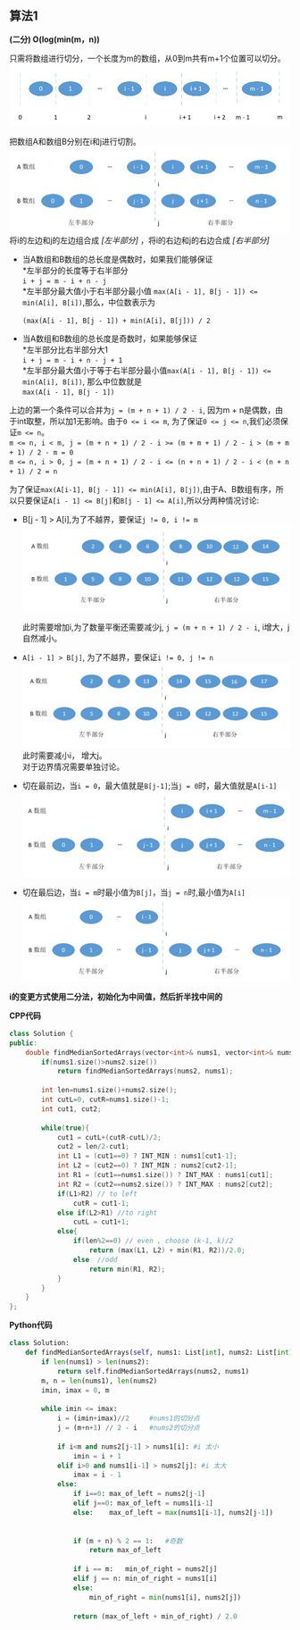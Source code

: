 ## 算法1

**(二分) O(log(min(m，n))**

只需将数组进行切分，一个长度为m的数组，从0到m共有m+1个位置可以切分。<br>
![1](img/1.png)<br>

把数组A和数组B分别在i和j进行切割。<br>
![2](img/2.png)<br>
将i的左边和j的左边组合成 *[左半部分]* ，将i的右边和j的右边合成 *[右半部分]*

- 当A数组和B数组的总长度是偶数时，如果我们能够保证<br>
  *左半部分的长度等于右半部分<br>
    `i + j = m - i + n - j` <br>
  *左半部分最大值小于右半部分最小值 `max(A[i - 1], B[j - 1]) <= min(A[i], B[i])`,那么，中位数表示为<br>

  `(max(A[i - 1], B[j - 1]) + min(A[i], B[j])) / 2`

- 当A数组和B数组的总长度是奇数时，如果能够保证<br>
  *左半部分比右半部分大1<br>
  `i + j = m - i + n - j + 1` <br>
  *左半部分最大值小于等于右半部分最小值`max(A[i - 1], B[j - 1]) <= min(A[i], B[i])`, 那么中位数就是<br>
  `max(A[i - 1], B[j - 1])`<br>

上边的第一个条件可以合并为`j = (m + n + 1) / 2 - i`, 因为m + n是偶数，由于int取整，所以加1无影响。由于`0 <= i <= m`, 为了保证`0 <= j <= n`,我们必须保证`m <= n`。<br>
`m <= n, i < m, j = (m + n + 1) / 2 - i >= (m + m + 1) / 2 - i > (m + m + 1) / 2 - m = 0`<br>
`m <= n, i > 0, j = (m + n + 1) / 2 - i <= (n + n + 1) / 2 - i < (n + n + 1) / 2 = n`

为了保证`max(A[i-1], B[j - 1]) <= min(A[i], B[j])`,由于A、B数组有序，所以只要保证`A[i - 1] <= B[j]`和`B[j - 1] <= A[i]`,所以分两种情况讨论:<br>
  
  - B[j - 1] > A[i],为了不越界，要保证`j != 0, i != m`<br>
  ![3](img/3.png)

    此时需要增加i,为了数量平衡还需要减少j, `j = (m + n + 1) / 2 - i`, i增大，j自然减小。
  - `A[i - 1] > B[j]`, 为了不越界，要保证`i != 0, j != n`<br>
  ![4](img/4.png)
  此时需要减小i， 增大j。<br>
  对于边界情况需要单独讨论。
  - 切在最前边，当`i = 0`，最大值就是`B[j-1]`;当`j = 0`时，最大值就是`A[i-1]`<br>
  ![5](img/5.png)
  - 切在最后边，当`i = m`时最小值为`B[j]`，当`j = n`时,最小值为`A[i]`<br>
  ![6](img/6.png)

   **i的变更方式使用二分法，初始化为中间值，然后折半找中间的**<br>

**CPP代码**
``` CPP
class Solution {
public:
    double findMedianSortedArrays(vector<int>& nums1, vector<int>& nums2) {
        if(nums1.size()>nums2.size())
            return findMedianSortedArrays(nums2, nums1);
        
        int len=nums1.size()+nums2.size();
        int cutL=0, cutR=nums1.size()-1;
        int cut1, cut2;
        
        while(true){
            cut1 = cutL+(cutR-cutL)/2;
            cut2 = len/2-cut1;
            int L1 = (cut1==0) ? INT_MIN : nums1[cut1-1];
            int L2 = (cut2==0) ? INT_MIN : nums2[cut2-1];
            int R1 = (cut1==nums1.size()) ? INT_MAX : nums1[cut1];
            int R2 = (cut2==nums2.size()) ? INT_MAX : nums2[cut2];
            if(L1>R2) // to left
                cutR = cut1-1;
            else if(L2>R1) //to right
                cutL = cut1+1;
            else{
                if(len%2==0) // even , choose (k-1, k)/2
                    return (max(L1, L2) + min(R1, R2))/2.0;
                else  //odd
                    return min(R1, R2);
            }
        }
    }
};
```

**Python代码**
``` Python
class Solution:
    def findMedianSortedArrays(self, nums1: List[int], nums2: List[int]) -> float:
        if len(nums1) > len(nums2):
            return self.findMedianSortedArrays(nums2, nums1)
        m, n = len(nums1), len(nums2)
        imin, imax = 0, m 
        
        while imin <= imax:
            i = (imin+imax)//2     #nums1的切分点
            j = (m+n+1) // 2 - i   #nums2的切分点
            
            if i<m and nums2[j-1] > nums1[i]: #i 太小
                imin = i + 1
            elif i>0 and nums1[i-1] > nums2[j]: #i 太大
                imax = i - 1
            else:
                if i==0: max_of_left = nums2[j-1]
                elif j==0: max_of_left = nums1[i-1]
                else:    max_of_left = max(nums1[i-1], nums2[j-1])

                
                if (m + n) % 2 == 1:   #奇数
                    return max_of_left
                
                if i == m:   min_of_right = nums2[j]
                elif j == n: min_of_right = nums1[i]
                else:
                    min_of_right = min(nums1[i], nums2[j])

                return (max_of_left + min_of_right) / 2.0
```